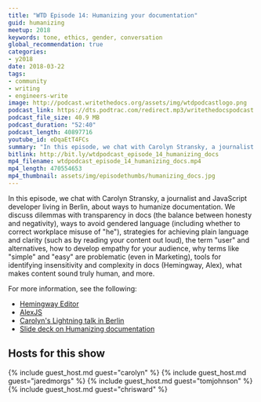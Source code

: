 ```yaml
---
title: "WTD Episode 14: Humanizing your documentation"
guid: humanizing
meetup: 2018
keywords: tone, ethics, gender, conversation
global_recommendation: true
categories:
- y2018
date: 2018-03-22
tags:
- community
- writing
- engineers-write
image: http://podcast.writethedocs.org/assets/img/wtdpodcastlogo.png
podcast_link: https://dts.podtrac.com/redirect.mp3/writethedocspodcast.org/wtdpodcast_episode_14_humanizing_docs.mp3
podcast_file_size: 40.9 MB
podcast_duration: "52:40"
podcast_length: 40897716
youtube_id: eDqaEtT4FCs
summary: "In this episode, we chat with Carolyn Stransky, a journalist and JavaScript developer living in Berlin, about ways to humanize documentation. We discuss dilemmas with transparency in docs (the balance between honesty and negativity), ways to avoid gendered language (including whether to correct workplace misuse of 'he'), strategies for achieving plain language and clarity (such as by reading your content out loud), the term 'user' and alternatives, how to develop empathy for your audience, why terms like 'simple' and 'easy' are problematic (even in Marketing), tools for identifying insensitivity and complexity in docs (Hemingway, Alex), what makes content sound truly human, and more."
bitlink: http://bit.ly/wtdpodcast_episode_14_humanizing_docs
mp4_filename: wtdpodcast_episode_14_humanizing_docs.mp4
mp4_length: 470554653
mp4_thumbnail: assets/img/episodethumbs/humanizing_docs.jpg
---
```


In this episode, we chat with Carolyn Stransky, a journalist and JavaScript developer living in Berlin, about ways to humanize documentation. We discuss dilemmas with transparency in docs (the balance between honesty and negativity), ways to avoid gendered language (including whether to correct workplace misuse of "he"), strategies for achieving plain language and clarity (such as by reading your content out loud), the term "user" and alternatives, how to develop empathy for your audience, why terms like "simple" and "easy" are problematic (even in Marketing), tools for identifying insensitivity and complexity in docs (Hemingway, Alex), what makes content sound truly human, and more.


For more information, see the following:

* [Hemingway Editor](http://www.hemingwayapp.com/)
* [AlexJS](http://alexjs.com/)
* [Carolyn's Lightning talk in Berlin](https://www.youtube.com/watch?v=jY2xglypPkQ)
* [Slide deck on Humanizing documentation](https://speakerdeck.com/carolstran/humanizing-your-documentation-full-talk)

## Hosts for this show

{% include guest_host.md guest="carolyn" %}
{% include guest_host.md guest="jaredmorgs" %}
{% include guest_host.md guest="tomjohnson" %}
{% include guest_host.md guest="chrisward" %}
<div style="clear:both"></div>

